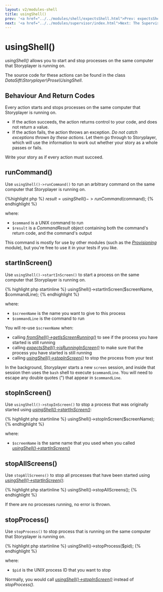 ```yaml
---
layout: v2/modules-shell
title: usingShell()
prev: '<a href="../../modules/shell/expectsShell.html">Prev: expectsShell()</a>'
next: '<a href="../../modules/supervisor/index.html">Next: The Supervisor Module</a>'
---
```


# usingShell()

_usingShell()_ allows you to start and stop processes on the same computer that Storyplayer is running on.

The source code for these actions can be found in the class _DataSift\Storyplayer\Prose\UsingShell_.

## Behaviour And Return Codes

Every action starts and stops processes on the same computer that Storyplayer is running on.

* If the action succeeds, the action returns control to your code, and does not return a value.
* If the action fails, the action throws an exception.  _Do not catch exceptions thrown by these actions_.  Let them go through to Storyplayer, which will use the information to work out whether your story as a whole passes or fails.

Write your story as if every action must succeed.

## runCommand()

Use `usingShell()->runCommand()` to run an arbitrary command on the same computer that Storyplayer is running on.

{%highlight php %}
$result = usingShell()->runCommand($command);
{% endhighlight %}

where:

* `$command` is a UNIX command to run
* `$result` is a _CommandResult_ object containing both the command's return code, and the command's output

This command is mostly for use by other modules (such as the _[Provisioning](../provisioning/index.html)_ module), but you're free to use it in your tests if you like.

## startInScreen()

Use `usingShell()->startInScreen()` to start a process on the same computer that Storyplayer is running on.

{% highlight php startinline %}
usingShell()->startInScreen($screenName, $commandLine);
{% endhighlight %}

where:

* `$screenName` is the name you want to give to this process
* `$commandLine` is the command to run

You will re-use `$screenName` when:

* calling _[fromShell()->getIsScreenRunning()](fromShell.html#getisscreenrunning)_ to see if the process you have started is still running
* calling _[expectsShell()->isRunningInScreen()](expectsShell.html#isrunninginscreen)_ to make sure that the process you have started is still running
* calling _[usingShell()->stopInScreen()](#stopinscreen)_ to stop the process from your test

In the background, Storyplayer starts a new `screen` session, and inside that session then uses the `bash` shell to execute `$commandLine`.  You will need to escape any double quotes (") that appear in `$commandLine`.

## stopInScreen()

Use `usingShell()->stopInScreen()` to stop a process that was originally started using _[usingShell()->startInScreen()](#startinscreen)_:

{% highlight php startinline %}
usingShell()->stopInScreen($screenName);
{% endhighlight %}

where:

* `$screenName` is the same name that you used when you called _[usingShell()->startInScreen()](#startinscreen)_

## stopAllScreens()

Use `stopAllScreens()` to stop all processes that have been started using _[usingShell()->startInScreen()](#startinscreen)_:

{% highlight php startinline %}
usingShell()->stopAllScreens();
{% endhighlight %}

If there are no processes running, no error is thrown.

## stopProcess()

Use `stopProcess()` to stop process that is running on the same computer that Storyplayer is running on.

{% highlight php startinline %}
usingShell()->stopProcess($pid);
{% endhighlight %}

where:

* `$pid` is the UNIX process ID that you want to stop

Normally, you would call _[usingShell()->stopInScreen()](#stopinscreen)_ instead of _stopProcess()_.
